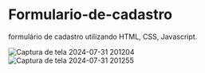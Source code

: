 # Formulario-de-cadastro
formulário de cadastro utilizando HTML, CSS, Javascript.

![Captura de tela 2024-07-31 201204](https://github.com/user-attachments/assets/8ecc7513-f5d7-48ae-92d8-d7b1ed2056ca)
![Captura de tela 2024-07-31 201255](https://github.com/user-attachments/assets/2508e409-47cf-4795-91e1-f5fef6d843d7)

